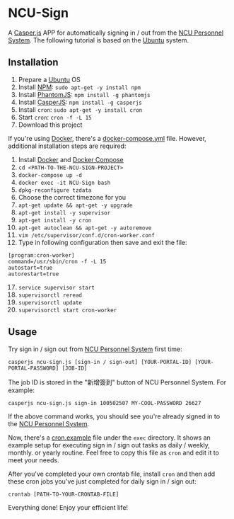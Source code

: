 # NCU-Sign
A [Casper.js](http://casperjs.org/) APP for automatically signing in / out from the [NCU Personnel System](http://human.is.ncu.edu.tw/HumanSys/). The following tutorial is based on the [Ubuntu](https://www.ubuntu.com/) system.

## Installation
1. Prepare a [Ubuntu](https://www.ubuntu.com/) OS
2. Install [NPM](https://www.npmjs.com/): `sudo apt-get -y install npm`
3. Install [PhantomJS](http://phantomjs.org/): `npm install -g phantomjs`
4. Install [CasperJS](http://casperjs.org/): `npm install -g casperjs`
5. Install `cron`: `sudo apt-get -y install cron`
6. Start `cron`: `cron -f -L 15`
7. Download this project

If you're using [Docker](https://www.docker.com/), there's a [docker-compose.yml](docker-compose.yml) file. However, additional installation steps are required:

1. Install [Docker](https://www.docker.com/) and [Docker Compose](https://docs.docker.com/compose/)
2. `cd <PATH-TO-THE-NCU-SIGN-PROJECT>`
3. `docker-compose up -d`
4. `docker exec -it NCU-Sign bash`
5. `dpkg-reconfigure tzdata`
6. Choose the correct timezone for you
7. `apt-get update && apt-get -y upgrade`
8. `apt-get install -y supervisor`
9. `apt-get install -y cron`
10. `apt-get autoclean && apt-get -y autoremove`
11. `vim /etc/supervisor/conf.d/cron-worker.conf`
12. Type in following configuration then save and exit the file:

  ```
  [program:cron-worker]
  command=/usr/sbin/cron -f -L 15
  autostart=true
  autorestart=true
  ```
17. `service supervisor start`
18. `supervisorctl reread`
19. `supervisorctl update`
20. `supervisorctl start cron-worker`

## Usage
Try sign in / sign out from [NCU Personnel System](http://human.is.ncu.edu.tw/HumanSys/) first time:
```
casperjs ncu-sign.js [sign-in / sign-out] [YOUR-PORTAL-ID] [YOUR-PORTAL-PASSWORD] [JOB-ID]
```
The job ID is stored in the "新增簽到" button of NCU Personnel System. For example:
```
casperjs ncu-sign.js sign-in 100502507 MY-COOL-PASSWORD 26627
```

If the above command works, you should see you're already signed in to the [NCU Personnel System](http://human.is.ncu.edu.tw/HumanSys/).

Now, there's a [cron.example](exec/cron.example) file under the `exec` directory. It shows an example setup for executing sign in / sign out tasks as daily / weekly, monthly. or yearly routine. Feel free to copy this file as `cron` and edit it to meet your needs.

After you've completed your own crontab file, install `cron` and then add these cron jobs you've just completed for daily sign in / sign out:
```
crontab [PATH-TO-YOUR-CRONTAB-FILE]
```
Everything done! Enjoy your efficient life!

